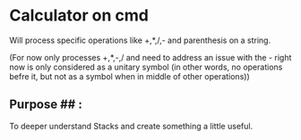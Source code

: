 # Calculator on cmd #

Will process specific operations like +,*,/,- and parenthesis on a string.

(For now only processes +,*,-,/ and need to address an issue with the - right now is only considered as a unitary symbol (in other words, no operations befre it, but not as a symbol when in middle of other operations))

## Purpose ## : 
To deeper understand Stacks and create something a little useful.
